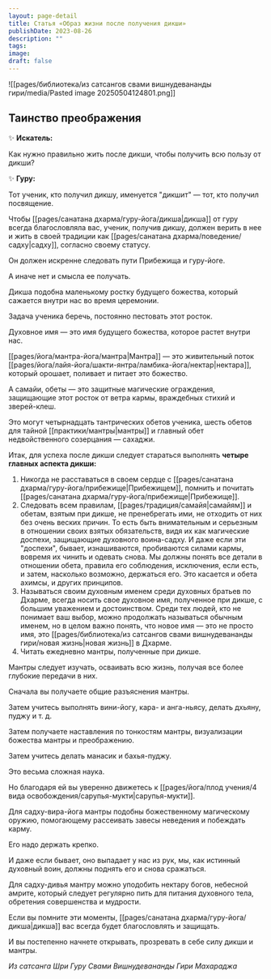 ```yaml
---
layout: page-detail
title: Статья «Образ жизни после получения дикши»
publishDate: 2023-08-26
description: ""
tags: 
image: 
draft: false
---
```

![[pages/библиотека/из сатсангов свами вишнудевананды гири/media/Pasted image 20250504124801.png]]
## **Таинство преображения** 

  
 ✨ **Искатель:** 

 Как нужно правильно жить после дикши, чтобы получить всю пользу от дикши?

  
 ✨ **Гуру:** 

 Тот ученик, кто получил дикшу, именуется "дикшит" — тот, кто получил посвящение.

 Чтобы [[pages/санатана дхарма/гуру-йога/дикша|дикша]] от гуру всегда благословляла вас, ученик, получив дикшу, должен верить в нее и жить в своей традиции как [[pages/санатана дхарма/поведение/садху|садху]], согласно своему статусу.

 Он должен искренне следовать пути Прибежища и гуру-йоге.

 А иначе нет и смысла ее получать.

 Дикша подобна маленькому ростку будущего божества, который сажается внутри нас во время церемонии.

 Задача ученика беречь, постоянно пестовать этот росток.

 Духовное имя — это имя будущего божества, которое растет внутри нас.

 [[pages/йога/мантра-йога/мантра|Мантра]] — это живительный поток [[pages/йога/лайя-йога/шакти-янтра/ламбика-йога/нектар|нектара]], который орошает, поливает и питает это божество.

 А самайи, обеты — это защитные магические ограждения, защищающие этот росток от ветра кармы, враждебных стихий и зверей-клеш.

 Это могут четырнадцать тантрических обетов ученика, шесть обетов для тайной [[практики/мантры|мантры]] и главный обет недвойственного созерцания — сахаджи.

  
 Итак, для успеха после дикши следует стараться выполнять **четыре главных аспекта дикши:** 

1. Никогда не расставаться в своем сердце с [[pages/санатана дхарма/гуру-йога/прибежище|Прибежищем]], помнить и почитать [[pages/санатана дхарма/гуру-йога/прибежище|Прибежище]].
2. Следовать всем правилам, [[pages/традиция/самайя|самайям]] и обетам, взятым при дикше, не пренебрегать ими, не отходить от них без очень веских причин. То есть быть внимательным и серьезным в отношении своих взятых обязательств, видя их как магические доспехи, защищающие духовного воина-садху. И даже если эти "доспехи", бывает, изнашиваются, пробиваются силами кармы, вовремя их чинить и одевать снова. Мы должны понять все детали в отношении обета, правила его соблюдения, исключения, если есть, и затем, насколько возможно, держаться его. Это касается и обета ахимсы, и других принципов.
3. Называться своим духовным именем среди духовных братьев по Дхарме, всегда носить свое духовное имя, полученное при дикше, с большим уважением и достоинством. Среди тех людей, кто не понимает ваш выбор, можно продолжать называться обычным именем, но в целом важно понять, что новое имя — это не просто имя, это [[pages/библиотека/из сатсангов свами вишнудевананды гири/новая жизнь|новая жизнь]] в Дхарме.
4. Читать ежедневно мантры, полученные при дикше.

 Мантры следует изучать, осваивать всю жизнь, получая все более глубокие передачи в них.

 Сначала вы получаете общие разъяснения мантры.

 Затем учитесь выполнять вини-йогу, кара- и анга-ньясу, делать дхьяну, пуджу и т. д.

 Затем получаете наставления по тонкостям мантры, визуализации божества мантры и преображению.

 Затем учитесь делать манасик и бахья-пуджу.

 Это весьма сложная наука.

 Но благодаря ей вы уверенно движетесь к [[pages/йога/плод учения/4 вида освобождения/сарупья-мукти|сарупья-мукти]].

  
 Для садху-вира-йога мантры подобны божественному магическому оружию, помогающему рассеивать завесы неведения и побеждать карму.

 Его надо держать крепко.

 И даже если бывает, оно выпадает у нас из рук, мы, как истинный духовный воин, должны поднять его и снова сражаться.

 Для садху-дивья мантру можно уподобить нектару богов, небесной амрите, который следует регулярно пить для питания духовного тела, обретения совершенства и мудрости.

  
 Если вы помните эти моменты, [[pages/санатана дхарма/гуру-йога/дикша|дикша]] вас всегда будет благословлять и защищать.

 И вы постепенно начнете открывать, прозревать в себе силу дикши и мантры.

*Из сатсанга Шри Гуру Свами Вишнудевананды Гири Махараджа*
